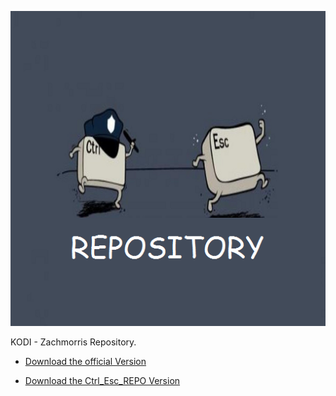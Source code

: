 ![Zachmorris Repo](icon.png)

KODI - Zachmorris Repository.

* [Download the official Version](https://bit.ly/2PlyXiK)

* [Download the Ctrl_Esc_REPO Version](https://bit.ly/2PpkZwm)




